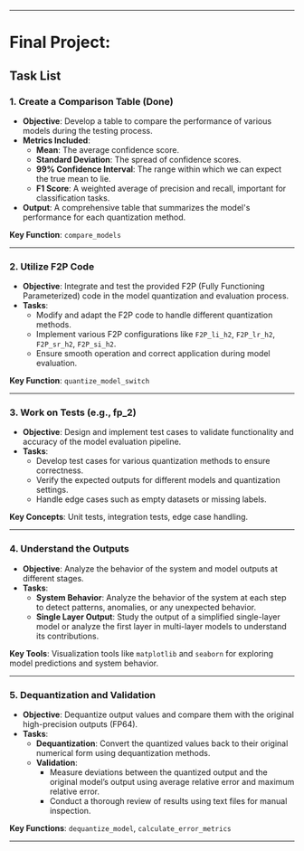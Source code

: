 
---

# Final Project:


## Task List

### 1. **Create a Comparison Table (Done)**
   - **Objective**: Develop a table to compare the performance of various models during the testing process.
   - **Metrics Included**:
     - **Mean**: The average confidence score.
     - **Standard Deviation**: The spread of confidence scores.
     - **99% Confidence Interval**: The range within which we can expect the true mean to lie.
     - **F1 Score**: A weighted average of precision and recall, important for classification tasks.
   - **Output**: A comprehensive table that summarizes the model's performance for each quantization method.

   **Key Function**: `compare_models`

---

### 2. **Utilize F2P Code**
   - **Objective**: Integrate and test the provided F2P (Fully Functioning Parameterized) code in the model quantization and evaluation process.
   - **Tasks**:
     - Modify and adapt the F2P code to handle different quantization methods.
     - Implement various F2P configurations like `F2P_li_h2`, `F2P_lr_h2`, `F2P_sr_h2`, `F2P_si_h2`.
     - Ensure smooth operation and correct application during model evaluation.

   **Key Function**: `quantize_model_switch`

---

### 3. **Work on Tests (e.g., fp_2)**
   - **Objective**: Design and implement test cases to validate functionality and accuracy of the model evaluation pipeline.
   - **Tasks**:
     - Develop test cases for various quantization methods to ensure correctness.
     - Verify the expected outputs for different models and quantization settings.
     - Handle edge cases such as empty datasets or missing labels.
   
   **Key Concepts**: Unit tests, integration tests, edge case handling.

---

### 4. **Understand the Outputs**
   - **Objective**: Analyze the behavior of the system and model outputs at different stages.
   - **Tasks**:
     - **System Behavior**: Analyze the behavior of the system at each step to detect patterns, anomalies, or any unexpected behavior.
     - **Single Layer Output**: Study the output of a simplified single-layer model or analyze the first layer in multi-layer models to understand its contributions.

   **Key Tools**: Visualization tools like `matplotlib` and `seaborn` for exploring model predictions and system behavior.

---

### 5. **Dequantization and Validation**
   - **Objective**: Dequantize output values and compare them with the original high-precision outputs (FP64).
   - **Tasks**:
     - **Dequantization**: Convert the quantized values back to their original numerical form using dequantization methods.
     - **Validation**:
       - Measure deviations between the quantized output and the original model’s output using average relative error and maximum relative error.
       - Conduct a thorough review of results using text files for manual inspection.

   **Key Functions**: `dequantize_model`, `calculate_error_metrics`

---
